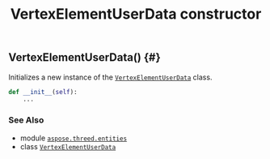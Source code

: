 ﻿---
title: VertexElementUserData constructor
second_title: Aspose.3D for Python via .NET API References
description: 
type: docs
weight: 10
url: /python-net/aspose.threed.entities/vertexelementuserdata/__init__/
is_root: false
---

## VertexElementUserData() {#}

Initializes a new instance of the [`VertexElementUserData`](/3d/python-net/aspose.threed.entities/vertexelementuserdata) class.



```python
def __init__(self):
    ...
```





### See Also
* module [`aspose.threed.entities`](../../)
* class [`VertexElementUserData`](/3d/python-net/aspose.threed.entities/vertexelementuserdata)
